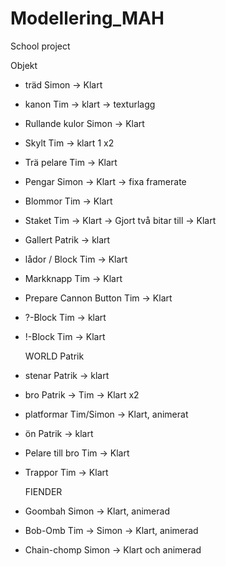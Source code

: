 ﻿# Modellering_MAH
School project

Objekt
- träd          Simon -> Klart
- kanon         Tim -> klart -> texturlagg
- Rullande kulor Simon -> Klart
- Skylt         Tim -> klart 1 x2
- Trä pelare    Tim -> Klart
- Pengar	Simon -> Klart -> fixa framerate
- Blommor	Tim -> Klart 
- Staket        Tim -> Klart -> Gjort två bitar till -> Klart
- Gallert	Patrik -> klart
- lådor / Block Tim -> Klart
- Markknapp     Tim -> Klart
- Prepare Cannon Button Tim -> Klart  
- ?-Block	Tim -> klart
- !-Block	Tim -> Klart	

  WORLD         Patrik 
- stenar        Patrik -> klart
- bro           Patrik -> Tim -> Klart x2
- platformar    Tim/Simon -> Klart, animerat
- ön            Patrik -> klart
- Pelare till bro Tim -> Klart
- Trappor	Tim -> Klart

  FIENDER
- Goombah	Simon -> Klart, animerad
- Bob-Omb	Tim -> Simon -> Klart, animerad
- Chain-chomp   Simon -> Klart och animerad